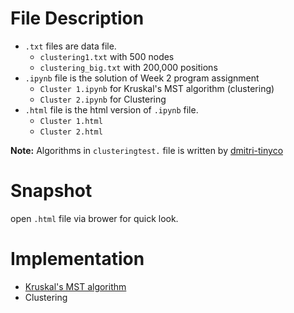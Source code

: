 # File Description
- `.txt` files are data file. 
  - `clustering1.txt` with 500 nodes
  - `clustering_big.txt` with 200,000 positions
- `.ipynb` file is the solution of Week 2 program assignment
  - `Cluster 1.ipynb` for Kruskal's MST algorithm (clustering)
  - `Cluster 2.ipynb` for Clustering
- `.html` file is the html version of `.ipynb` file.
  - `Cluster 1.html`
  - `Cluster 2.html`

**Note:** Algorithms in `clusteringtest.` file is written by [dmitri-tinyco](https://github.com/dbarabanov/coursera/tree/master/algorithms_2/assignment_2)

# Snapshot
open `.html` file via brower for quick look.

# Implementation
- [Kruskal's MST algorithm](https://github.com/Sahilofficial/Algorithms/blob/main/Greedy%20Algorithms%20Minimum%20Spanning%20Trees%20and%20Dynamic%20Programming/Lecture%20Slides/21.1-algo2-greedy-kruskal1-typed.pdf)
- Clustering
